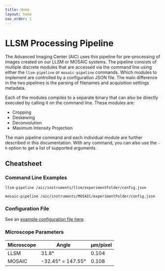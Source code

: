 ```yaml
---
title: Home
layout: home
nav_order: 1
---
```

# LLSM Processing Pipeline

The Advanced Imaging Center (AIC) uses this pipeline for pre-processing of images created on our LLSM or MOSAIC systems. The pipeline consists of multiple discrete modules that are accessed via the command line using either the `llsm-pipeline` or `mosaic-pipeline` commands. Which modules to implement are controlled by a configuration JSON file. The main difference in the two pipelines is the parsing of filenames and acquisition settings metadata.

Each of the modules compiles to a separate binary that can also be directly executed by calling it on the command line. These modules are:
- Cropping
- Deskewing
- Deconvolution
- Maximum Intensity Projection

The main pipeline command and each individual module are further described in this documentation. With any command, you can also use the `-h` option to get a list of supported arguments.


## Cheatsheet

### Command Line Examples
```
llsm-pipeline /aic/instruments/llsm/experimentFolder/config.json

mosaic-pipeline /aic/instruments/MOSAIC/experimentFolder/config.json
```

### Configuration File
See an [example configuration file here](https://aicjanelia.github.io/LLSM/pipeline/config.html#example-configjson).

### Microscope Parameters
| Microscope | Angle | &#956;m/pixel |
| ----- | ----- | -----|
| LLSM | 31.8&#176; | 0.104 |
| MOSAIC | -32.45&#176; = 147.55&#176; | 0.108 |


